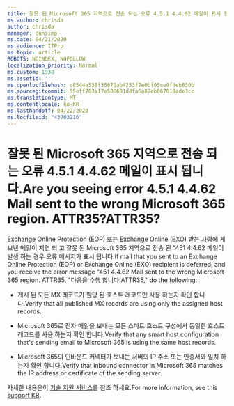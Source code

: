 ```yaml
---
title: 잘못 된 Microsoft 365 지역으로 전송 되는 오류 4.5.1 4.4.62 메일이 표시 됩니다. ATTR35?
ms.author: chrisda
author: chrisda
manager: dansimp
ms.date: 04/21/2020
ms.audience: ITPro
ms.topic: article
ROBOTS: NOINDEX, NOFOLLOW
localization_priority: Normal
ms.custom: 1938
ms.assetid: ''
ms.openlocfilehash: c8544a538f35870ab4253f7e0bf05ce9f4eb830b
ms.sourcegitcommit: 55eff703a17e500681d8fa6a87eb067019ade3cc
ms.translationtype: MT
ms.contentlocale: ko-KR
ms.lasthandoff: 04/22/2020
ms.locfileid: "43703216"
---
```

# <a name="are-you-seeing-error-451-4462-mail-sent-to-the-wrong-microsoft-365-region-attr35"></a><span data-ttu-id="3a1c0-103">잘못 된 Microsoft 365 지역으로 전송 되는 오류 4.5.1 4.4.62 메일이 표시 됩니다.</span><span class="sxs-lookup"><span data-stu-id="3a1c0-103">Are you seeing error 4.5.1 4.4.62 Mail sent to the wrong Microsoft 365 region.</span></span> <span data-ttu-id="3a1c0-104">ATTR35?</span><span class="sxs-lookup"><span data-stu-id="3a1c0-104">ATTR35?</span></span>

<span data-ttu-id="3a1c0-105">Exchange Online Protection (EOP) 또는 Exchange Online (EXO) 받는 사람에 게 보낸 메일이 지연 되 고 잘못 된 Microsoft 365 지역으로 전송 된 "451 4.4.62 메일이 발생 하는 경우 오류 메시지가 표시 됩니다.</span><span class="sxs-lookup"><span data-stu-id="3a1c0-105">If mail that you sent to an Exchange Online Protection (EOP) or Exchange Online (EXO) recipient is deferred, and you receive the error message "451 4.4.62 Mail sent to the wrong Microsoft 365 region.</span></span> <span data-ttu-id="3a1c0-106">ATTR35, "다음을 수행 합니다.</span><span class="sxs-lookup"><span data-stu-id="3a1c0-106">ATTR35," do the following:</span></span>

- <span data-ttu-id="3a1c0-107">게시 된 모든 MX 레코드가 할당 된 호스트 레코드만 사용 하는지 확인 합니다.</span><span class="sxs-lookup"><span data-stu-id="3a1c0-107">Verify that all published MX records are using only the assigned host records.</span></span>

- <span data-ttu-id="3a1c0-108">Microsoft 365로 전자 메일을 보내는 모든 스마트 호스트 구성에서 동일한 호스트 레코드를 사용 하는지 확인 합니다.</span><span class="sxs-lookup"><span data-stu-id="3a1c0-108">Verify that any smart host configuration that's sending email to Microsoft 365 is using the same host records.</span></span>

- <span data-ttu-id="3a1c0-109">Microsoft 365의 인바운드 커넥터가 보내는 서버의 IP 주소 또는 인증서와 일치 하는지 확인 합니다.</span><span class="sxs-lookup"><span data-stu-id="3a1c0-109">Verify that inbound connector in Microsoft 365 matches the IP address or certificate of the sending server.</span></span>

<span data-ttu-id="3a1c0-110">자세한 내용은이 [기술 지원 서비스](https://support.microsoft.com/help/4057301/attr35-response-code-when-mail-is-sent-to-eop-exo)를 참조 하세요.</span><span class="sxs-lookup"><span data-stu-id="3a1c0-110">For more information, see this [support KB](https://support.microsoft.com/help/4057301/attr35-response-code-when-mail-is-sent-to-eop-exo).</span></span>
